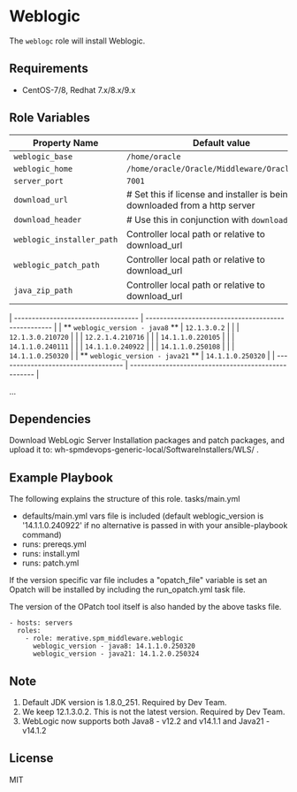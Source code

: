 # Weblogic

The `weblogc` role will install Weblogic.

## Requirements

* CentOS-7/8, Redhat 7.x/8.x/9.x

## Role Variables

| Property Name             | Default value                                       |
| ------------------------- | --------------------------------------------------- |
| `weblogic_base`           | `/home/oracle`                                      |
| `weblogic_home`           | `/home/oracle/Oracle/Middleware/Oracle_Home`        |
| `server_port`             | `7001`                                              |
| `download_url`            | # Set this if license and installer is being downloaded from a http server|
| `download_header`         | # Use this in conjunction with `download_url` |
| `weblogic_installer_path` | Controller local path or relative to download_url |
| `weblogic_patch_path`     | Controller local path or relative to download_url |
| `java_zip_path`           | Controller local path or relative to download_url |

| ----------------------------------- | --------------------------------------------------- |
| ** `weblogic_version - java8` **    | `12.1.3.0.2`                                        |
|                                     | `12.1.3.0.210720`                                   |
|                                     | `12.2.1.4.210716`                                   |
|                                     | `14.1.1.0.220105`                                   |
|                                     | `14.1.1.0.240111`                                   |
|                                     | `14.1.1.0.240922`                                   |
|                                     | `14.1.1.0.250108`                                   |
|                                     | `14.1.1.0.250320`                                   |
|  ** `weblogic_version - java21` **  | `14.1.1.0.250320`                                   |
| ----------------------------------- | --------------------------------------------------- |

...

## Dependencies

Download WebLogic Server Installation packages and patch packages, and upload it to: wh-spmdevops-generic-local/SoftwareInstallers/WLS/ .

## Example Playbook

The following explains the structure of this role.
tasks/main.yml
 - defaults/main.yml vars file is included (default weblogic_version is '14.1.1.0.240922' if no alternative is passed in with your ansible-playbook command)
 - runs: prereqs.yml
 - runs: install.yml
 - runs: patch.yml

If the version specific var file includes a "opatch_file" variable is set an Opatch
will be installed by including the run_opatch.yml task file.

The version of the OPatch tool itself is also handed by the above tasks file.

```
- hosts: servers
  roles:
    - role: merative.spm_middleware.weblogic
      weblogic_version - java8: 14.1.1.0.250320
      weblogic_version - java21: 14.1.2.0.250324
```

## Note

1. Default JDK version is 1.8.0_251. Required by Dev Team.
2. We keep 12.1.3.0.2. This is not the latest version. Required by Dev Team.
3. WebLogic now supports both Java8 - v12.2 and v14.1.1 and Java21 - v14.1.2

## License

MIT
